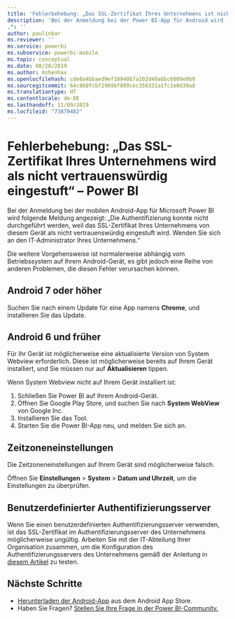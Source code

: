 ```yaml
---
title: 'Fehlerbehebung: „Das SSL-Zertifikat Ihres Unternehmens ist nicht vertrauenswürdig.“'
description: 'Bei der Anmeldung bei der Power BI-App für Android wird folgende Meldung angezeigt: „Die Authentifizierung konnte nicht durchgeführt werden, weil das SSL-Zertifikat Ihres Unternehmens von diesem Gerät als nicht vertrauenswürdig eingestuft wird.“'
.": ''
author: paulinbar
ms.reviewer: ''
ms.service: powerbi
ms.subservice: powerbi-mobile
ms.topic: conceptual
ms.date: 08/28/2019
ms.author: mshenhav
ms.openlocfilehash: cde8a4bbaed9ef10940b7a102d40a8bc6009e9b9
ms.sourcegitcommit: 64c860fcbf2969bf089cec358331a1fc1e0d39a8
ms.translationtype: HT
ms.contentlocale: de-DE
ms.lasthandoff: 11/09/2019
ms.locfileid: "73879482"
---
```

# <a name="fixing-corporate-ssl-certificate-is-untrusted---power-bi"></a>Fehlerbehebung: „Das SSL-Zertifikat Ihres Unternehmens wird als nicht vertrauenswürdig eingestuft“ – Power BI
Bei der Anmeldung bei der mobilen Android-App für Microsoft Power BI wird folgende Meldung angezeigt: „Die Authentifizierung konnte nicht durchgeführt werden, weil das SSL-Zertifikat Ihres Unternehmens von diesem Gerät als nicht vertrauenswürdig eingestuft wird. Wenden Sie sich an den IT-Administrator Ihres Unternehmens.“ 

Die weitere Vorgehensweise ist normalerweise abhängig vom Betriebssystem auf Ihrem Android-Gerät, es gibt jedoch eine Reihe von anderen Problemen, die diesen Fehler verursachen können.

## <a name="on-android-7-or-later"></a>Android 7 oder höher
Suchen Sie nach einem Update für eine App namens **Chrome**, und installieren Sie das Update.

## <a name="on-android-6-and-earlier"></a>Android 6 und früher
Für Ihr Gerät ist möglicherweise eine aktualisierte Version von System Webview erforderlich. Diese ist möglicherweise bereits auf Ihrem Gerät installiert, und Sie müssen nur auf **Aktualisieren** tippen.

Wenn System Webview nicht auf Ihrem Gerät installiert ist:

1. Schließen Sie Power BI auf Ihrem Android-Gerät.
2. Öffnen Sie Google Play Store, und suchen Sie nach **System WebView** von Google Inc.
3. Installieren Sie das Tool.
4. Starten Sie die Power BI-App neu, und melden Sie sich an.

## <a name="time-zone-settings"></a>Zeitzoneneinstellungen
Die Zeitzoneneinstellungen auf Ihrem Gerät sind möglicherweise falsch. 

Öffnen Sie **Einstellungen** > **System** > **Datum und Uhrzeit**, um die Einstellungen zu überprüfen.

## <a name="custom-authentication-server"></a>Benutzerdefinierter Authentifizierungsserver
Wenn Sie einen benutzerdefinierten Authentifizierungsserver verwenden, ist das SSL-Zertifikat im Authentifizierungsserver des Unternehmens möglicherweise ungültig. Arbeiten Sie mit der IT-Abteilung Ihrer Organisation zusammen, um die Konfiguration des Authentifizierungsservers des Unternehmens gemäß der Anleitung in [diesem Artikel](https://support.microsoft.com/help/3203929/using-adal-to-authenticate-from-android-devices-fails-if-additional-ce) zu testen.

## <a name="next-steps"></a>Nächste Schritte
* [Herunterladen der Android-App](https://go.microsoft.com/fwlink/?LinkID=544867) aus dem Android App Store.
* Haben Sie Fragen? [Stellen Sie Ihre Frage in der Power BI-Community.](https://community.powerbi.com/) 

